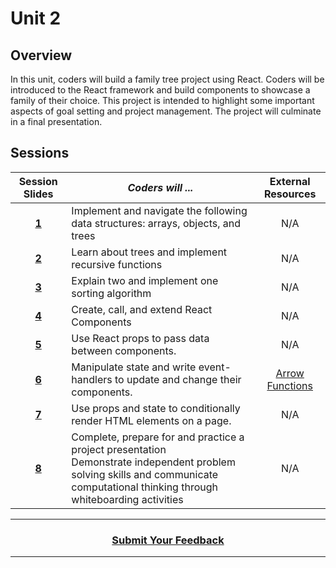 # Unit 2

## Overview
In this unit, coders will build a family tree project using React. Coders will be introduced to the React framework and build components to showcase a family of their choice. This project is intended to highlight some important aspects of goal setting and project management. The project will culminate in a final presentation.

## Sessions 
|Session Slides|*Coders will ...*|External Resources
|:-------:|-------|:-------:|
|[**1**](https://drive.google.com/open?id=14xgKg71PC-gIojaZNy5-BwrN-_G4pymGLheLhv8F1Fw)|Implement and navigate the following data structures: arrays, objects, and trees|N/A| 
|[**2**](https://docs.google.com/presentation/d/1cP_uyQXvJ3t8mqJZbx2vPIg2SVbojLSPAWjsTzLzT84/edit)|Learn about trees and implement recursive functions|N/A|
|[**3**](https://docs.google.com/presentation/d/1uUB_qY_Qhl-0-4rRyJC-5a740hnrxcv1E9yIjF1p95s/edit#slide=id.g5fd9563d16_0_113)|Explain two and implement one sorting algorithm|N/A|
|[**4**](https://docs.google.com/presentation/d/1MQQNm0dUMQ_gdtauZyAhN9K5R0S-kee26ly5YvzfELk/edit#slide=id.g5f1efa827f_0_225)|Create, call, and extend React Components|N/A| 
|[**5**](https://drive.google.com/open?id=1D3rCeIr8sSVSiHK1jSKA_79VwFmpaqe95IaJpGPU59o)|Use React props to pass data between components.|N/A| 
|[**6**](https://drive.google.com/open?id=1vEKOnDppMLKse3JDd4tBmbEVdAHN8PHYqoQwWhRpY9s)|Manipulate state and write event-handlers to update and change their components.</li>|[Arrow Functions](https://docs.google.com/presentation/d/1KcmXYH-QY19hK8DbBRQlz_1mahD58p8Z751gWKHIPzM/edit#slide=id.g33f7eeb6f5_0_50)| 
|[**7**](https://drive.google.com/open?id=1Y27b_B9kXCnUaVQBVVHF-au6hNCONndLiQyhreaFf6s)|Use props and state to conditionally render HTML elements on a page.|N/A| 
|[**8**](https://docs.google.com/presentation/d/1COEplIXfVnRwJaeRtkA0zPuP45hhnh0iluTVK27UiWI/edit#slide=id.g4690b36c34_0_129)|Complete, prepare for and practice a project presentation </br> Demonstrate independent problem solving skills and communicate computational thinking through whiteboarding activities</li>|N/A| 

----
<h3 align="center"><a href="https://docs.google.com/forms/d/e/1FAIpQLSfiZv1Y0U4Fr5k2iFVWRIVg2x7Su-r1hLoH0qb5RCMlNsxUjQ/viewform">Submit Your Feedback</a>  </h3>

----
